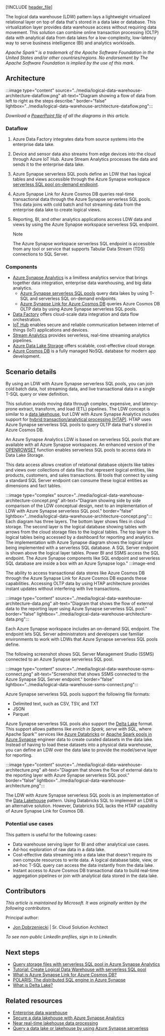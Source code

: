 [!INCLUDE [header_file](../../../includes/sol-idea-header.md)]

The logical data warehouse (LDW) pattern lays a lightweight virtualized relational layer on top of data that's stored in a data lake or database. This virtualization layer provides data warehouse access without requiring data movement. This solution can combine online transaction processing (OLTP) data with analytical data from data lakes for a low-complexity, low-latency way to serve business intelligence (BI) and analytics workloads.

*Apache Spark™ is a trademark of the Apache Software Foundation in the United States and/or other countries/regions. No endorsement by The Apache Software Foundation is implied by the use of this mark.*

## Architecture

:::image type="content" source="../media/logical-data-warehouse-architecture-dataflow.png" alt-text="Diagram showing a flow of data from left to right as the steps describe." border="false" lightbox="../media/logical-data-warehouse-architecture-dataflow.png":::

*Download a [PowerPoint file](https://arch-center.azureedge.net/ldw-images.pptx) of all the diagrams in this article.*

### Dataflow

1. Azure Data Factory integrates data from source systems into the enterprise data lake.
1. Device and sensor data also streams from edge devices into the cloud through Azure IoT Hub. Azure Stream Analytics processes the data and sends it to the enterprise data lake.
1. Azure Synapse serverless SQL pools define an LDW that has logical tables and views accessible through the Azure Synapse workspace [serverless SQL pool on-demand endpoint](/azure/synapse-analytics/sql/connect-overview#serverless-sql-pool).
1. Azure Synapse Link for Azure Cosmos DB queries real-time transactional data through the Azure Synapse serverless SQL pools. This data joins with cold batch and hot streaming data from the enterprise data lake to create logical views.
1. Reporting, BI, and other analytics applications access LDW data and views by using the Azure Synapse workspace serverless SQL endpoint.

   > [!NOTE]
   > The Azure Synapse workspace serverless SQL endpoint is accessible from any tool or service that supports Tabular Data Stream (TDS) connections to SQL Server.

### Components

- [Azure Synapse Analytics](https://azure.microsoft.com/products/synapse-analytics) is a limitless analytics service that brings together data integration, enterprise data warehousing, and big data analytics.
  - [Azure Synapse serverless SQL pools](/azure/synapse-analytics/sql/on-demand-workspace-overview) query data lakes by using T-SQL and serverless SQL on-demand endpoints.
  - [Azure Synapse Link for Azure Cosmos DB](/azure/cosmos-db/synapse-link) queries Azure Cosmos DB OLTP data by using Azure Synapse serverless SQL pools.
- [Data Factory](https://azure.microsoft.com/products/data-factory) offers cloud-scale data integration and data flow orchestration.
- [IoT Hub](https://azure.microsoft.com/products/iot-hub) enables secure and reliable communication between internet of things (IoT) applications and devices.
- [Stream Analytics](https://azure.microsoft.com/products/stream-analytics) provides serverless, real-time streaming analytics pipelines.
- [Azure Data Lake Storage](https://azure.microsoft.com/services/storage/data-lake-storage) offers scalable, cost-effective cloud storage.
- [Azure Cosmos DB](https://azure.microsoft.com/products/cosmos-db) is a fully managed NoSQL database for modern app development.

## Scenario details

By using an LDW with Azure Synapse serverless SQL pools, you can join cold batch data, hot streaming data, and live transactional data in a single T-SQL query or view definition.

This solution avoids moving data through complex, expensive, and latency-prone extract, transform, and load (ETL) pipelines. The LDW concept is similar to a [data lakehouse](/azure/databricks/lakehouse), but LDW with Azure Synapse Analytics includes support for [hybrid transaction/analytical processing (HTAP)](https://wikipedia.org/wiki/Hybrid_transactional/analytical_processing). HTAP uses Azure Synapse serverless SQL pools to query OLTP data that's stored in Azure Cosmos DB.

An Azure Synapse Analytics LDW is based on serverless SQL pools that are available with all Azure Synapse workspaces. An enhanced version of the [OPENROWSET](/azure/synapse-analytics/sql/develop-openrowset) function enables serverless SQL pools to access data in Data Lake Storage.

This data access allows creation of relational database objects like tables and views over collections of data files that represent logical entities, like products, customers, and sales transactions. BI tools that connect by using a standard SQL Server endpoint can consume these logical entities as dimensions and fact tables.

:::image type="complex" source="../media/logical-data-warehouse-architecture-concept.png" alt-text="Diagram showing side by side comparison of the LDW conceptual design, next to an implementation of LDW with Azure Synapse serverless SQL pool." border="false" lightbox="../media/logical-data-warehouse-architecture-concept.png":::
   Each diagram has three layers. The bottom layer shows files in cloud storage. The second layer is the logical database showing tables with arrows from the cloud storage files to the logical tables. The top layer is the logical tables being accessed by a dashboard for reporting and analytics. The implementation with Azure Synapse diagram shows the logical layer being implemented with a serverless SQL database. A SQL Server endpoint is shown above the logical layer tables. Power BI and SSMS access the SQL endpoint. The Azure Synapse components like SQL endpoint and serverless SQL database are inside a box with an Azure Synapse logo."
:::image-end

The ability to access transactional data stores like Azure Cosmos DB through the Azure Synapse Link for Azure Cosmos DB expands these capabilities. Accessing OLTP data by using HTAP architecture provides instant updates without interfering with live transactions.

:::image type="content" source="../media/logical-data-warehouse-architecture-data.png" alt-text="Diagram that shows the flow of external data to the reporting layer using Azure Synapse serverless SQL pool." border="false" lightbox="../media/logical-data-warehouse-architecture-data.png":::

Each Azure Synapse workspace includes an on-demand SQL endpoint. The endpoint lets SQL Server administrators and developers use familiar environments to work with LDWs that Azure Synapse serverless SQL pools define.

The following screenshot shows SQL Server Management Studio (SSMS) connected to an Azure Synapse serverless SQL pool.

:::image type="content" source="../media/logical-data-warehouse-ssms-connect.png" alt-text="Screenshot that shows SSMS connected to the Azure Synapse SQL Server endpoint." border="false" lightbox="../media/logical-data-warehouse-ssms-connect.png":::

Azure Synapse serverless SQL pools support the following file formats:

- Delimited text, such as CSV, TSV, and TXT
- JSON
- Parquet

Azure Synapse serverless SQL pools also support the [Delta Lake](/azure/synapse-analytics/spark/apache-spark-what-is-delta-lake) format. This support allows patterns like *enrich in Spark, serve with SQL*, where Apache Spark™ services like [Azure Databricks](https://azure.microsoft.com/products/databricks) or [Apache Spark pools in Azure Synapse](/azure/synapse-analytics/spark/apache-spark-overview) engineer data to create curated datasets in the data lake. Instead of having to load these datasets into a physical data warehouse, you can define an LDW over the data lake to provide the model/serve layer for reporting.

:::image type="content" source="../media/logical-data-warehouse-architecture.png" alt-text="Diagram that shows the flow of external data to the reporting layer with Azure Synapse serverless SQL pool." border="false" lightbox="../media/logical-data-warehouse-architecture.png":::

The LDW with Azure Synapse serverless SQL pools is an implementation of the [Data Lakehouse](/azure/databricks/lakehouse) pattern. Using Databricks SQL to implement an LDW is an alternative solution. However, Databricks SQL lacks the HTAP capability of Azure Synapse Link for Cosmos DB.

### Potential use cases

This pattern is useful for the following cases:

- Data warehouse serving layer for BI and other analytical use cases.
- Ad-hoc exploration of raw data in a data lake.
- Cost-effective data streaming into a data lake that doesn't require its own compute resources to write data. A logical database table, view, or ad-hoc T-SQL query can access the data instantly from the data lake.
- Instant access to Azure Cosmos DB transactional data to build real-time aggregation pipelines or join with analytical data stored in the data lake.

## Contributors

*This article is maintained by Microsoft. It was originally written by the following contributors.*

Principal author:
- [Jon Dobrzeniecki](https://www.linkedin.com/in/jonathan-dobrzeniecki) | Sr. Cloud Solution Architect

*To see non-public LinkedIn profiles, sign in to LinkedIn.*

## Next steps

- [Query storage files with serverless SQL pool in Azure Synapse Analytics](/azure/synapse-analytics/sql/query-data-storage)
- [Tutorial: Create Logical Data Warehouse with serverless SQL pool](/azure/synapse-analytics/sql/tutorial-logical-data-warehouse)
- [What is Azure Synapse Link for Azure Cosmos DB?](/azure/cosmos-db/synapse-link)
- [POLARIS: The distributed SQL engine in Azure Synapse](https://www.microsoft.com/research/publication/polaris-the-distributed-sql-engine-in-azure-synapse)
- [What is Delta Lake?](/azure/synapse-analytics/spark/apache-spark-what-is-delta-lake)

## Related resources

- [Enterprise data warehouse](enterprise-data-warehouse.yml)
- [Secure a data lakehouse with Azure Synapse Analytics](../../example-scenario/analytics/secure-data-lakehouse-synapse.yml)
- [Near real-time lakehouse data processing](../../example-scenario/data/real-time-lakehouse-data-processing.yml)
- [Query a data lake or lakehouse by using Azure Synapse serverless](../../example-scenario/data/synapse-exploratory-data-analytics.yml)
